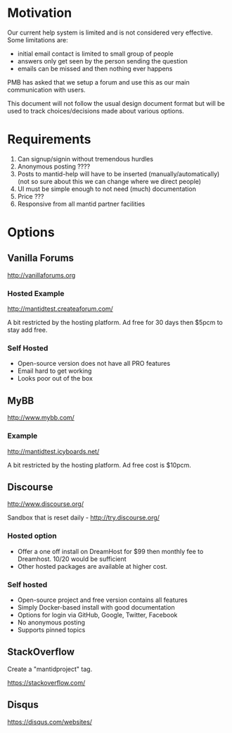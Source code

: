 Motivation
==========

Our current help system is limited and is not considered very effective. Some limitations are:

  * initial email contact is limited to small group of people
  * answers only get seen by the person sending the question
  * emails can be missed and then nothing ever happens

PMB has asked that we setup a forum and use this as our main communication with users. 

This document will not follow the usual design document format but will be used to track choices/decisions made about
various options.

Requirements
============
1. Can signup/signin without tremendous hurdles
2. Anonymous posting ????
3. Posts to mantid-help will have to be inserted (manually/automatically) (not so sure about this we can change where we direct people)
4. UI must be simple enough to not need (much) documentation
5. Price ???
6. Responsive from all mantid partner facilities

Options
=======

Vanilla Forums
--------------

http://vanillaforums.org

### Hosted Example
http://mantidtest.createaforum.com/

A bit restricted by the hosting platform.  Ad free for 30 days then $5pcm to stay add free.

### Self Hosted

* Open-source version does not have all PRO features
* Email hard to get working
* Looks poor out of the box

MyBB
----

http://www.mybb.com/

### Example
http://mantidtest.icyboards.net/

A bit restricted by the hosting platform.  Ad free cost is $10pcm.

Discourse
---------

http://www.discourse.org/

Sandbox that is reset daily - http://try.discourse.org/ 

### Hosted option

* Offer a one off install on DreamHost for $99 then monthly fee to Dreamhost. $10/$20 would be sufficient
* Other hosted packages are available at higher cost.

### Self hosted

* Open-source project and free version contains all features
* Simply Docker-based install with good documentation
* Options for login via GitHub, Google, Twitter, Facebook
* No anonymous posting
* Supports pinned topics


StackOverflow
-------------
Create a "mantidproject" tag.

https://stackoverflow.com/

Disqus
------

https://disqus.com/websites/
